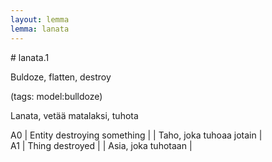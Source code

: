 ```yaml
---
layout: lemma
lemma: lanata
---
```


<div class="sense">
# <span class="sensename">lanata.1</span>

<span class="description">Buldoze, flatten, destroy</span>

(tags: model:bulldoze)

<span class="description">Lanata, vetää matalaksi, tuhota</span>

A0 | Entity destroying something |   | Taho, joka tuhoaa jotain |  
A1 | Thing destroyed |   | Asia, joka tuhotaan |  

</div>

